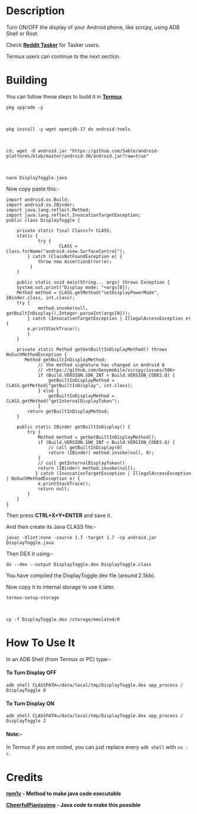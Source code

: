 # Description
Turn ON/OFF the display of your Android phone, like scrcpy, using ADB Shell or Root.

Check **[Reddit Tasker](https://www.reddit.com/r/tasker/comments/12bcdnj/project_share_turn_display_onoff_dont_disturb/)** for Tasker users.

Termux users can continue to the next section.

# Building
You can follow these steps to build it in **[Termux](https://f-droid.org/en/packages/com.termux/)**.

    pkg upgrade -y

&nbsp;

    pkg install -y wget openjdk-17 dx android-tools

&nbsp;

    cd; wget -O android.jar "https://github.com/Sable/android-platforms/blob/master/android-30/android.jar?raw=true"

&nbsp;

    nano DisplayToggle.java

Now copy paste this:-

```
import android.os.Build;
import android.os.IBinder;
import java.lang.reflect.Method;
import java.lang.reflect.InvocationTargetException;
public class DisplayToggle {

    private static final Class<?> CLASS;
	static {
        	try {
            		CLASS = Class.forName("android.view.SurfaceControl");
		} catch (ClassNotFoundException e) {
        	throw new AssertionError(e);
     	 }
    }

    public static void main(String... args) throws Exception {
	System.out.print("Display mode: "+args[0]);
	Method method = CLASS.getMethod("setDisplayPowerMode", IBinder.class, int.class);
	try {
            method.invoke(null, getBuiltInDisplay(),Integer.parseInt(args[0]));
        } catch (InvocationTargetException | IllegalAccessException e) {
	    e.printStackTrace();
        }
    }

    private static Method getGetBuiltInDisplayMethod() throws NoSuchMethodException {
       Method getBuiltInDisplayMethod;
            // the method signature has changed in Android Q
            // <https://github.com/Genymobile/scrcpy/issues/586>
            if (Build.VERSION.SDK_INT < Build.VERSION_CODES.Q) {
                getBuiltInDisplayMethod = CLASS.getMethod("getBuiltInDisplay", int.class);
            } else {
                getBuiltInDisplayMethod = CLASS.getMethod("getInternalDisplayToken");
            }
        return getBuiltInDisplayMethod;
    }

    public static IBinder getBuiltInDisplay() {
        try {
            Method method = getGetBuiltInDisplayMethod();
            if (Build.VERSION.SDK_INT < Build.VERSION_CODES.Q) {
                // call getBuiltInDisplay(0)
                return (IBinder) method.invoke(null, 0);
            }
            // call getInternalDisplayToken()
            return (IBinder) method.invoke(null);
           } catch (InvocationTargetException | IllegalAccessException | NoSuchMethodException e) {
            e.printStackTrace();
            return null;
        }
    }
}
```

Then press **CTRL+X+Y+ENTER** and save it.

And then create its Java CLASS file:-

    javac -Xlint:none -source 1.7 -target 1.7 -cp android.jar DisplayToggle.java

Then DEX it using:-

    dx --dex --output DisplayToggle.dex DisplayToggle.class

You have compiled the DisplayToggle.dex file (around 2.5kb).

Now copy it to internal storage to use it later.

    termux-setup-storage

&nbsp;

    cp -f DisplayToggle.dex /storage/emulated/0

# How To Use It

In an ADB Shell (from Termux or PC) type:-

#### To Turn  Display OFF

    adb shell CLASSPATH=/data/local/tmp/DisplayToggle.dex app_process / DisplayToggle 0

#### To Turn  Display ON

    adb shell CLASSPATH=/data/local/tmp/DisplayToggle.dex app_process / DisplayToggle 2

#### Note:-

In Termux if you are rooted, you can just replace every `adb shell` with `su -c`.

# Credits

**[rom1v](https://blog.rom1v.com/2018/03/introducing-scrcpy/#run-a-java-main-on-android) - Method to make java code executable**

**[CheerfulPianissimo](https://github.com/Genymobile/scrcpy/issues/2888#issuecomment-1452140829) - Java code to make this possible**
